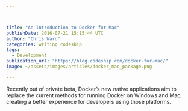 ```yaml
---



title: "An Introduction to Docker for Mac"
publishDate: 2016-07-21 15:15:44 UTC
author: "Chris Ward"
categories: writing codeship
tags:
  - Development
publication_url: "https://blog.codeship.com/docker-for-mac/"
image: ~/assets/images/articles/docker_mac_package.png

---
```

Recently out of private beta, Docker’s new native applications aim to replace the current methods for running Docker on Windows and Mac, creating a better experience for developers using those platforms.

